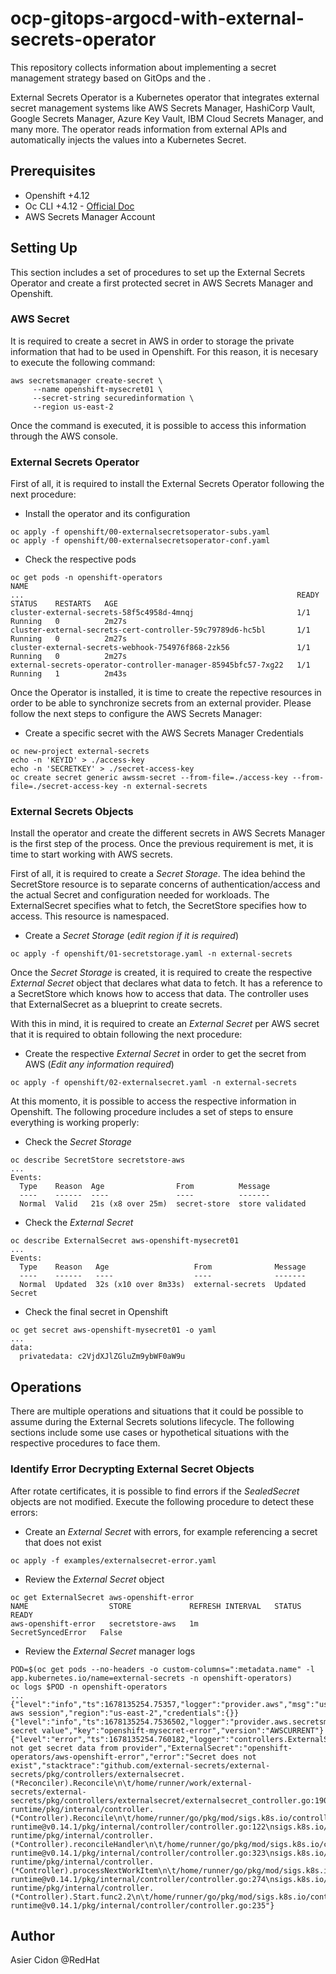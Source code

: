 # ocp-gitops-argocd-with-external-secrets-operator

This repository collects information about implementing a secret management strategy based on GitOps and the  .

External Secrets Operator is a Kubernetes operator that integrates external secret management systems like AWS Secrets Manager, HashiCorp Vault, Google Secrets Manager, Azure Key Vault, IBM Cloud Secrets Manager, and many more. The operator reads information from external APIs and automatically injects the values into a Kubernetes Secret.

## Prerequisites

- Openshift +4.12
- Oc CLI +4.12 - [Official Doc](https://docs.openshift.com/container-platform/4.12/cli_reference/openshift_cli/getting-started-cli.html)
- AWS Secrets Manager Account

## Setting Up

This section includes a set of procedures to set up the External Secrets Operator and create a first protected secret in AWS Secrets Manager and Openshift.

### AWS Secret

It is required to create a secret in AWS in order to storage the private information that had to be used in Openshift. For this reason, it is necesary to execute the following command:

```$bash
aws secretsmanager create-secret \
     --name openshift-mysecret01 \
     --secret-string securedinformation \
     --region us-east-2
```

Once the command is executed, it is possible to access this information through the AWS console.

### External Secrets Operator

First of all, it is required to install the External Secrets Operator following the next procedure:

- Install the operator and its configuration
  
```$bash
oc apply -f openshift/00-externalsecretsoperator-subs.yaml
oc apply -f openshift/00-externalsecretsoperator-conf.yaml
```

- Check the respective pods

```$bash
oc get pods -n openshift-operators
NAME 
...                                                             READY   STATUS    RESTARTS   AGE
cluster-external-secrets-58f5c4958d-4mnqj                       1/1     Running   0          2m27s
cluster-external-secrets-cert-controller-59c79789d6-hc5bl       1/1     Running   0          2m27s
cluster-external-secrets-webhook-754976f868-2zk56               1/1     Running   0          2m27s
external-secrets-operator-controller-manager-85945bfc57-7xg22   1/1     Running   1          2m43s
```

Once the Operator is installed, it is time to create the repective resources in order to be able to synchronize secrets from an external provider. Please follow the next steps to configure the AWS Secrets Manager:

- Create a specific secret with the AWS Secrets Manager Credentials

```$bash
oc new-project external-secrets
echo -n 'KEYID' > ./access-key
echo -n 'SECRETKEY' > ./secret-access-key
oc create secret generic awssm-secret --from-file=./access-key --from-file=./secret-access-key -n external-secrets
```

### External Secrets Objects

Install the operator and create the different secrets in AWS Secrets Manager is the first step of the process. Once the previous requirement is met, it is time to start working with AWS secrets.

First of all, it is required to create a *Secret Storage*. The idea behind the SecretStore resource is to separate concerns of authentication/access and the actual Secret and configuration needed for workloads. The ExternalSecret specifies what to fetch, the SecretStore specifies how to access. This resource is namespaced.

- Create a *Secret Storage* (*edit region if it is required*)

```$bash
oc apply -f openshift/01-secretstorage.yaml -n external-secrets
```

Once the *Secret Storage* is created, it is required to create the respective *External Secret* object that declares what data to fetch. It has a reference to a SecretStore which knows how to access that data. The controller uses that ExternalSecret as a blueprint to create secrets.

With this in mind, it is required to create an *External Secret* per AWS secret that it is required to obtain following the next procedure:

- Create the respective *External Secret* in order to get the secret from AWS (*Edit any information required*)

```$bash
oc apply -f openshift/02-externalsecret.yaml -n external-secrets
```

At this momento, it is possible to access the respective information in Openshift. The following procedure includes a set of steps to ensure everything is working properly:

- Check the *Secret Storage*

```$bash
oc describe SecretStore secretstore-aws 
...
Events:
  Type    Reason  Age                From          Message
  ----    ------  ----               ----          -------
  Normal  Valid   21s (x8 over 25m)  secret-store  store validated
```

- Check the *External Secret*

```$bash
oc describe ExternalSecret aws-openshift-mysecret01
...
Events:
  Type    Reason   Age                   From              Message
  ----    ------   ----                  ----              -------
  Normal  Updated  32s (x10 over 8m33s)  external-secrets  Updated Secret
```

- Check the final secret in Openshift

```$bash
oc get secret aws-openshift-mysecret01 -o yaml
...
data:
  privatedata: c2VjdXJlZGluZm9ybWF0aW9u
```


## Operations

There are multiple operations and situations that it could be possible to assume during the External Secrets solutions lifecycle. The following sections include some use cases or hypothetical situations with the respective procedures to face them.

### Identify Error Decrypting External Secret Objects

After rotate certificates, it is possible to find errors if the *SealedSecret* objects are not modified. Execute the following procedure to detect these errors: 

- Create an *External Secret* with errors, for example referencing a secret that does not exist

```$bash
oc apply -f examples/externalsecret-error.yaml
```

- Review the *External Secret* object

```$bash
oc get ExternalSecret aws-openshift-error
NAME                  STORE             REFRESH INTERVAL   STATUS              READY
aws-openshift-error   secretstore-aws   1m                 SecretSyncedError   False
```

- Review the *External Secret* manager logs

```$bash
POD=$(oc get pods --no-headers -o custom-columns=":metadata.name" -l app.kubernetes.io/name=external-secrets -n openshift-operators)
oc logs $POD -n openshift-operators
...
{"level":"info","ts":1678135254.75357,"logger":"provider.aws","msg":"using aws session","region":"us-east-2","credentials":{}}
{"level":"info","ts":1678135254.7536502,"logger":"provider.aws.secretsmanager","msg":"fetching secret value","key":"openshift-mysecret-error","version":"AWSCURRENT"}
{"level":"error","ts":1678135254.760182,"logger":"controllers.ExternalSecret","msg":"could not get secret data from provider","ExternalSecret":"openshift-operators/aws-openshift-error","error":"Secret does not exist","stacktrace":"github.com/external-secrets/external-secrets/pkg/controllers/externalsecret.(*Reconciler).Reconcile\n\t/home/runner/work/external-secrets/external-secrets/pkg/controllers/externalsecret/externalsecret_controller.go:190\nsigs.k8s.io/controller-runtime/pkg/internal/controller.(*Controller).Reconcile\n\t/home/runner/go/pkg/mod/sigs.k8s.io/controller-runtime@v0.14.1/pkg/internal/controller/controller.go:122\nsigs.k8s.io/controller-runtime/pkg/internal/controller.(*Controller).reconcileHandler\n\t/home/runner/go/pkg/mod/sigs.k8s.io/controller-runtime@v0.14.1/pkg/internal/controller/controller.go:323\nsigs.k8s.io/controller-runtime/pkg/internal/controller.(*Controller).processNextWorkItem\n\t/home/runner/go/pkg/mod/sigs.k8s.io/controller-runtime@v0.14.1/pkg/internal/controller/controller.go:274\nsigs.k8s.io/controller-runtime/pkg/internal/controller.(*Controller).Start.func2.2\n\t/home/runner/go/pkg/mod/sigs.k8s.io/controller-runtime@v0.14.1/pkg/internal/controller/controller.go:235"}
```

## Author

Asier Cidon @RedHat
